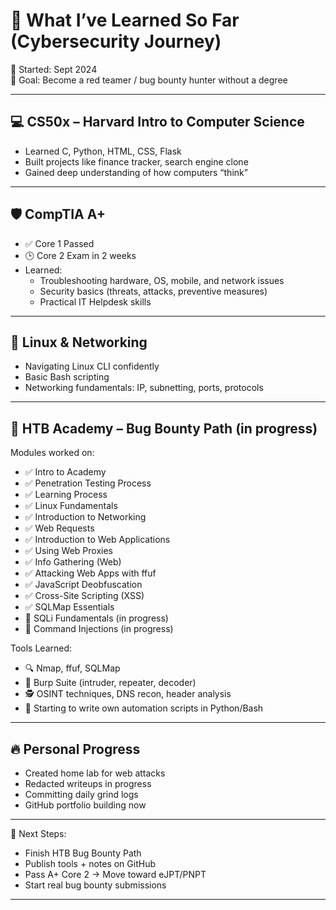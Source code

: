 # 🧠 What I’ve Learned So Far (Cybersecurity Journey)

📆 Started: Sept 2024  
📍 Goal: Become a red teamer / bug bounty hunter without a degree

---

## 💻 CS50x – Harvard Intro to Computer Science
- Learned C, Python, HTML, CSS, Flask
- Built projects like finance tracker, search engine clone
- Gained deep understanding of how computers “think”

---

## 🛡️ CompTIA A+
- ✅ Core 1 Passed
- 🕒 Core 2 Exam in 2 weeks
- Learned:
  - Troubleshooting hardware, OS, mobile, and network issues
  - Security basics (threats, attacks, preventive measures)
  - Practical IT Helpdesk skills

---

## 🐚 Linux & Networking
- Navigating Linux CLI confidently
- Basic Bash scripting
- Networking fundamentals: IP, subnetting, ports, protocols

---

## 🧨 HTB Academy – Bug Bounty Path (in progress)
Modules worked on:
- ✅ Intro to Academy
- ✅ Penetration Testing Process
- ✅ Learning Process
- ✅ Linux Fundamentals
- ✅ Introduction to Networking
- ✅ Web Requests
- ✅ Introduction to Web Applications
- ✅ Using Web Proxies
- ✅ Info Gathering (Web)
- ✅ Attacking Web Apps with ffuf
- ✅ JavaScript Deobfuscation
- ✅ Cross-Site Scripting (XSS)
- ✅ SQLMap Essentials
- 🔄 SQLi Fundamentals (in progress)
- 🔄 Command Injections (in progress)

Tools Learned:
- 🔍 Nmap, ffuf, SQLMap
- 🧪 Burp Suite (intruder, repeater, decoder)
- 🕵️ OSINT techniques, DNS recon, header analysis
- 🐍 Starting to write own automation scripts in Python/Bash

---

## 🔥 Personal Progress
- Created home lab for web attacks
- Redacted writeups in progress
- Committing daily grind logs
- GitHub portfolio building now

---

📌 Next Steps:
- Finish HTB Bug Bounty Path
- Publish tools + notes on GitHub
- Pass A+ Core 2 → Move toward eJPT/PNPT
- Start real bug bounty submissions

---

